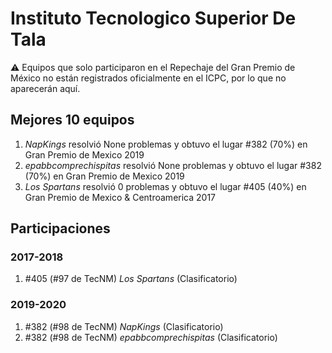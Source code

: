 # Instituto Tecnologico Superior De Tala

:warning: Equipos que solo participaron en el Repechaje del Gran Premio de México no están registrados oficialmente en el ICPC, por lo que no aparecerán aquí.

## Mejores 10 equipos

1. _NapKings_ resolvió None problemas y obtuvo el lugar #382 (70%) en Gran Premio de Mexico 2019
1. _epabbcomprechispitas_ resolvió None problemas y obtuvo el lugar #382 (70%) en Gran Premio de Mexico 2019
1. _Los Spartans_ resolvió 0 problemas y obtuvo el lugar #405 (40%) en Gran Premio de Mexico & Centroamerica 2017

## Participaciones

### 2017-2018

1. #405 (#97 de TecNM) _Los Spartans_ (Clasificatorio)

### 2019-2020

1. #382 (#98 de TecNM) _NapKings_ (Clasificatorio)
1. #382 (#98 de TecNM) _epabbcomprechispitas_ (Clasificatorio)



